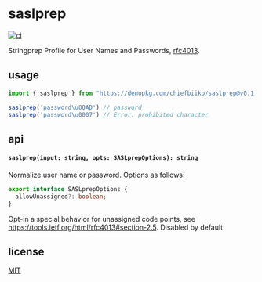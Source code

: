 # saslprep

[![ci](https://github.com/chiefbiiko/saslprep/workflows/ci/badge.svg?branch=master)](https://github.com/chiefbiiko/saslprep/actions)

Stringprep Profile for User Names and Passwords, [rfc4013](https://tools.ietf.org/html/rfc4013).

## usage

``` ts
import { saslprep } from "https://denopkg.com/chiefbiiko/saslprep@v0.1.0/mod.ts";

saslprep('password\u00AD') // password
saslprep('password\u0007') // Error: prohibited character
```

## api

#### `saslprep(input: string, opts: SASLprepOptions): string`

Normalize user name or password. Options as follows:

``` ts
export interface SASLprepOptions {
  allowUnassigned?: boolean;
}
```

Opt-in a special behavior for unassigned code points, see https://tools.ietf.org/html/rfc4013#section-2.5. Disabled by default.

## license

[MIT](./LICENSE)

